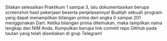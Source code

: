 Silakan selesaikan Praktikum 1 sampai 3, lalu dokumentasikan berupa screenshot hasil pekerjaan beserta penjelasannya!
Buatlah sebuah program yang dapat menampilkan bilangan prima dari angka 0 sampai 201 menggunakan Dart. Ketika bilangan prima ditemukan, maka tampilkan nama lengkap dan NIM Anda.
Kumpulkan berupa link commit repo GitHub pada tautan yang telah disediakan di grup Telegram!